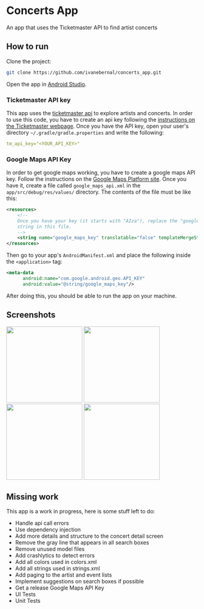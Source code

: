 # Concerts App
An app that uses the Ticketmaster API to find artist concerts

## How to run

Clone the project:
```bash
git clone https://github.com/ivanebernal/concerts_app.git
```
Open the app in [Android Studio](https://developer.android.com/studio/).

### Ticketmaster API key
This app uses the [ticketmaster api](https://developer.ticketmaster.com/api-explorer/v2/) to explore artists and concerts. In order to use this code, you have to create an api key following the [instructions on the Ticketmaster webpage](https://developer-acct.ticketmaster.com/user/register). Once you have the API key, open your user's directory `~/.gradle/gradle.properties` and write the following:
```yaml
tm_api_key="<YOUR_API_KEY>"
```
### Google Maps API Key
In order to get google maps working, you have to create a google maps API key. Follow the instructions on the [Google Maps Platform site](https://developers.google.com/maps/documentation/android-sdk/get-api-key). Once you have it, create a file called `google_maps_api.xml` in the `app/src/debug/res/values/` directory. The contents of the file must be like this: 

```xml
<resources>
    <!--
    Once you have your key (it starts with "AIza"), replace the "google_maps_key"
    string in this file.
    -->
    <string name="google_maps_key" translatable="false" templateMergeStrategy="preserve">YOUR_MAPS_API_KEY</string>
</resources>
```
Then go to your app's `AndroidManifest.xml` and place the following inside the `<application>` tag:
```xml
<meta-data
      android:name="com.google.android.geo.API_KEY"
      android:value="@string/google_maps_key"/>
```
After doing this, you should be able to run the app on your machine.
## Screenshots

<img src="https://user-images.githubusercontent.com/16783519/60782541-e6260e80-a0fb-11e9-8f5b-d45c59ccb036.png" width=200> <img src="https://user-images.githubusercontent.com/16783519/60782375-423c6300-a0fb-11e9-9e43-3591e4b530de.png" width=200> <img src="https://user-images.githubusercontent.com/16783519/60782408-5718f680-a0fb-11e9-83ad-9df070ac62c6.png" width=200> <img src="https://user-images.githubusercontent.com/16783519/60782428-6e57e400-a0fb-11e9-9dc9-58747599eec2.png" width=200>

## Missing work
This app is a work in progress, here is some stuff left to do:
- Handle api call errors
- Use dependency injection
- Add more details and structure to the concert detail screen
- Remove the gray line that appears in all search boxes
- Remove unused model files
- Add crashlytics to detect errors
- Add all colors used in colors.xml
- Add all strings used in strings.xml
- Add paging to the artist and event lists
- Implement suggestions on search boxes if possible
- Get a release Google Maps API Key
- UI Tests
- Unit Tests
